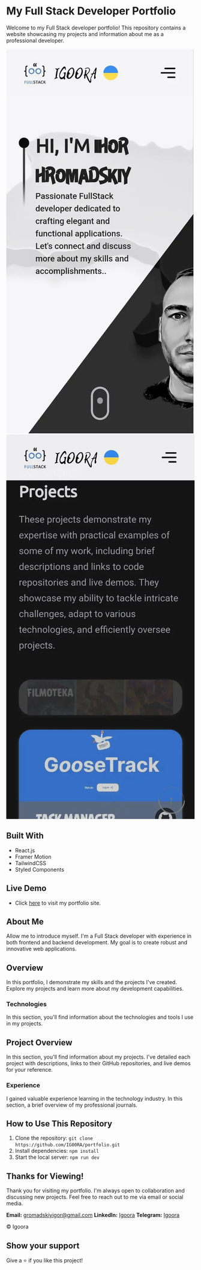 # My Full Stack Developer Portfolio

Welcome to my Full Stack developer portfolio! This repository contains a website showcasing my projects and information about me as a professional developer.

![portfolio-uk-1](./src/img/readme/mob-uk-1.webp)
![portfolio-uk-2](./src/img/readme/mob-uk-2.webp)

## Built With

- React.js
- Framer Motion
- TailwindCSS
- Styled Components

## Live Demo

- Click [here](http://igoora.pp.ua/) to visit my portfolio site.

## About Me

Allow me to introduce myself. I'm a Full Stack developer with experience in both frontend and backend development. My goal is to create robust and innovative web applications.

## Overview

In this portfolio, I demonstrate my skills and the projects I've created. Explore my projects and learn more about my development capabilities.

### Technologies

In this section, you'll find information about the technologies and tools I use in my projects.

## Project Overview

In this section, you'll find information about my projects. I've detailed each project with descriptions, links to their GitHub repositories, and live demos for your reference.

### Experience

I gained valuable experience learning in the technology industry. In this section, a brief overview of my professional journals.

## How to Use This Repository

1. Clone the repository: `git clone https://github.com/IG00RA/portfolio.git`
2. Install dependencies: `npm install`
3. Start the local server: `npm run dev`

## Thanks for Viewing!

Thank you for visiting my portfolio. I'm always open to collaboration and discussing new projects. Feel free to reach out to me via email or social media.

**Email:** gromadskiyigor@gmail.com
**LinkedIn:** [Igoora](https://www.linkedin.com/in/igoora/)
**Telegram:** [Igoora](https://t.me/igoora)

© Igoora

## Show your support

Give a ⭐️ if you like this project!
